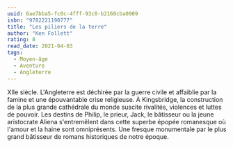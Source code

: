 ```yaml
---
uuid: 6ae7bba5-fc0c-4fff-93c0-b2160cba0909
isbn: "9782221190777"
title: "Les piliers de la terre"
author: "Ken Follett"
rating: 8
read_date: 2021-04-03
tags:
  - Moyen-âge
  - Aventure
  - Angleterre
---
```


XIIe siècle. L'Angleterre est déchirée par la guerre civile et affaiblie par la famine et une épouvantable crise religieuse. À Kingsbridge, la construction de la plus grande cathédrale du monde suscite rivalités, violences et luttes de pouvoir. Les destins de Philip, le prieur, Jack, le bâtisseur ou la jeune aristocrate Aliena s'entremêlent dans cette superbe épopée romanesque où l'amour et la haine sont omniprésents. Une fresque monumentale par le plus grand bâtisseur de romans historiques de notre époque.
